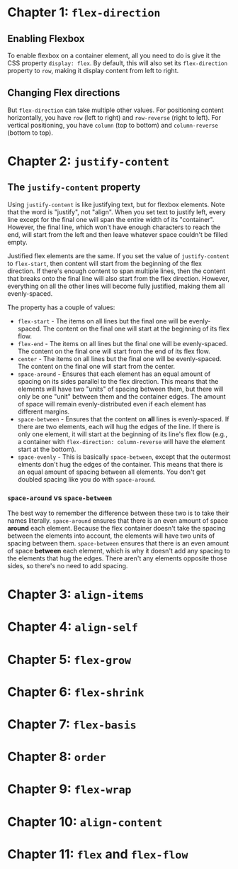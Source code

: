 
# Chapter 1: `flex-direction`

## Enabling Flexbox

To enable flexbox on a container element, all you need to do is give it the CSS property `display: flex`. By default,
this will also set its `flex-direction` property to `row`, making it display content from left to right.

## Changing Flex directions

But `flex-direction` can take multiple other values. For positioning content horizontally, you have `row` (left to
right) and `row-reverse` (right to left). For vertical positioning, you have `column` (top to bottom) and
`column-reverse` (bottom to top).

# Chapter 2: `justify-content`

## The `justify-content` property

Using `justify-content` is like justifying text, but for flexbox elements. Note that the word is "justify", not "align".
When you set text to justify left, every line except for the final one will span the entire width of its "container".
However, the final line, which won't have enough characters to reach the end, will start from the left and then leave
whatever space couldn't be filled empty.

Justified flex elements are the same. If you set the value of `justify-content` to `flex-start`, then content will start
from the beginning of the flex direction. If there's enough content to span multiple lines, then the content that breaks
onto the final line will also start from the flex direction. However, everything on all the other lines will become
fully justified, making them all evenly-spaced.

The property has a couple of values:

* `flex-start` - The items on all lines but the final one will be evenly-spaced. The content on the final one will start at the beginning of its flex flow.
* `flex-end` - The items on all lines but the final one will be evenly-spaced. The content on the final one will start from the end of its flex flow.
* `center` - The items on all lines but the final one will be evenly-spaced. The content on the final one will start from the center.
* `space-around` - Ensures that each element has an equal amount of spacing on its sides parallel to the flex direction. This means that the elements will have two "units" of spacing between them, but there will only be one "unit" between them and the container edges. The amount of space will remain evenly-distributed even if each element has different margins.
* `space-between` - Ensures that the content on **all** lines is evenly-spaced. If there are two elements, each will hug the edges of the line. If there is only one element, it will start at the beginning of its line's flex flow (e.g., a container with `flex-direction: column-reverse` will have the element start at the bottom).
* `space-evenly` - This is basically `space-between`, except that the outermost elments don't hug the edges of the container. This means that there is an equal amount of spacing between all elements. You don't get doubled spacing like you do with `space-around`.

### `space-around` vs `space-between`

The best way to remember the difference between these two is to take their names literally. `space-around` ensures that
there is an even amount of space **around** each element. Because the flex container doesn't take the spacing between
the elements into account, the elements will have two units of spacing between them. `space-between` ensures that there
is an even amount of space **between** each element, which is why it doesn't add any spacing to the elements that hug
the edges. There aren't any elements opposite those sides, so there's no need to add spacing.

# Chapter 3: `align-items`

# Chapter 4: `align-self`

# Chapter 5: `flex-grow`

# Chapter 6: `flex-shrink`

# Chapter 7: `flex-basis`

# Chapter 8: `order`

# Chapter 9: `flex-wrap`

# Chapter 10: `align-content`

# Chapter 11: `flex` and `flex-flow`